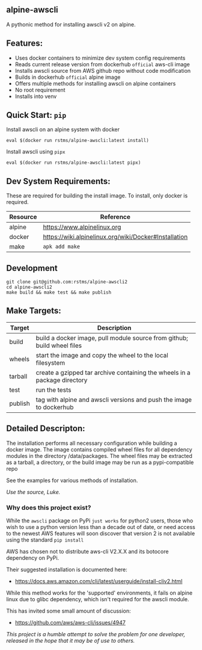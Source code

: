 alpine-awscli
-------------

A pythonic method for installing awscli v2 on alpine.

## Features:
- Uses docker containers to minimize dev system config requirements
- Reads current release version from dockerhub `official` aws-cli image
- Installs awscli source from AWS github repo without code modification
- Builds in dockerhub `official` alpine image
- Offers multiple methods for installing awscli on alpine containers
- No root requirement
- Installs into venv

## Quick Start: `pip`
Install awscli on an alpine system with docker
```
eval $(docker run rstms/alpine-awscli:latest install)
```

Install awscli using `pipx`
```
eval $(docker run rstms/alpine-awscli:latest pipx)
```

## Dev System Requirements:
These are required for building the install image.  To install, only
docker is required.

Resource     | Reference
------------ | --------------
alpine       | https://www.alpinelinux.org
docker       | https://wiki.alpinelinux.org/wiki/Docker#Installation
make         | `apk add make`

## Development
```
git clone git@github.com:rstms/alpine-awscli2
cd alpine-awscli2
make build && make test && make publish 
```

## Make Targets:
Target  | Description
------- | -----------
build   | build a docker image, pull module source from github; build wheel files
wheels  | start the image and copy the wheel to the local filesystem
tarball | create a gzipped tar archive containing the wheels in a package directory
test    | run the tests
publish | tag with alpine and awscli versions and push the image to dockerhub 


## Detailed Descripton:
The installation performs all necessary configuration while building
a docker image.  The image contains compiled wheel files for all dependency
modules in the directory /data/packages.  The wheel files may be extracted
as a tarball, a directory, or the build image may be run as a
pypi-compatible repo 

See the examples for various methods of installation. 

*Use the source, Luke.*


### Why does this project exist? 

While the `awscli` package on PyPi `just works` for python2 users, those
who wish to use a python version less than a decade out of date, or need
access to the newest AWS features will soon discover that version 2 is not
available using the standard `pip install`

AWS has chosen not to distribute aws-cli V2.X.X and its botocore dependency on PyPi.

Their suggested installation is documented here:
 - https://docs.aws.amazon.com/cli/latest/userguide/install-cliv2.html

While this method works for the 'supported' environments, it fails on alpine
linux due to glibc dependency, which isn't required for the awscli module.

This has invited some small amount of discussion:
 - https://github.com/aws/aws-cli/issues/4947

*This project is a humble attempt to solve the problem for one developer,
released in the hope that it may be of use to others.*
